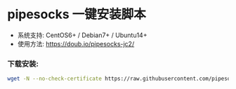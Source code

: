 # pipesocks 一键安装脚本

- 系统支持: CentOS6+ / Debian7+ / Ubuntu14+
- 使用方法: https://doub.io/pipesocks-jc2/

### 下载安装:
``` bash
wget -N --no-check-certificate https://raw.githubusercontent.com/pipesocks/install/master/install.sh && chmod +x install.sh && bash install.sh
```
